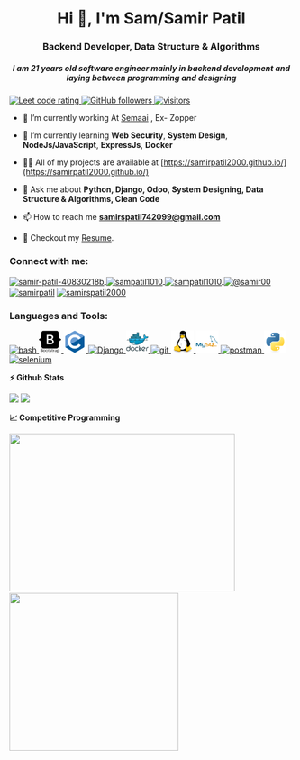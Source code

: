 <h1 align="center">Hi 👋, I'm Sam/Samir Patil</h1>
<h3 align="center">Backend Developer, Data Structure & Algorithms</h3>
<h5 align="center"> I am 21 years old software engineer mainly in backend development and laying between programming and designing </h4>

<p align="left">
  <a href="https://leetcode.com/samirpatil2000/">
    <img src="https://cp-logo.vercel.app/leetcode/samirpatil2000" alt="Leet code rating" />
  </a>
  </a>
  <a href="https://github.com/samirpatil2000?tab=followers">
    <img alt="GitHub followers" src="https://img.shields.io/github/followers/samirpatil2000?color=green&logo=github">
  </a>
  <a href="https://github.com/samirpatil2000/">
    <img src="https://komarev.com/ghpvc/?username=samirpatil2000" alt="visitors" />
  </a>

</p>

- 🔭 I’m currently working At [Semaai](https://www.semaai.com/)
, Ex- Zopper
- 🌱 I’m currently learning **Web Security**, **System Design**, **NodeJs/JavaScript**, **ExpressJs**, **Docker**

- 👨‍💻 All of my projects are available at [https://samirpatil2000.github.io/](https://samirpatil2000.github.io/)

- 💬 Ask me about **Python, Django, Odoo, System Designing, Data Structure & Algorithms, Clean Code**

- 📫 How to reach me **samirspatil742099@gmail.com**

- 📝 Checkout my [Resume](https://drive.google.com/file/d/1qUeEF2elDLRtwq7IhMusXgoAXYwep6tu/view?usp=sharing).

<h3 align="left">Connect with me:</h3>
<p align="left">
  <a href="https://linkedin.com/in/samir-patil-40830218b" target="blank">
    <img align="center" 
         src="https://raw.githubusercontent.com/rahuldkjain/github-profile-readme-generator/master/src/images/icons/Social/linked-in-alt.svg" alt="samir-patil-40830218b" height="30" width="40" />
  </a>
  <a href="https://twitter.com/sampatil1010" target="blank">
    <img align="center" 
         src="https://raw.githubusercontent.com/rahuldkjain/github-profile-readme-generator/master/src/images/icons/Social/twitter.svg" alt="sampatil1010" height="30" width="40" />
  </a>
  <a href="https://instagram.com/sampatil1010" target="blank">
    <img align="center" 
         src="https://raw.githubusercontent.com/rahuldkjain/github-profile-readme-generator/master/src/images/icons/Social/instagram.svg" alt="sampatil1010" height="30" width="40" />
  </a>
  <a href="https://medium.com/@samir00" target="blank"><img align="center" src="https://raw.githubusercontent.com/rahuldkjain/github-profile-readme-generator/master/src/images/icons/Social/medium.svg" alt="@samir00" height="30" width="40" /></a>
<a href="https://www.hackerrank.com/samirpatil" target="blank"><img align="center" src="https://raw.githubusercontent.com/rahuldkjain/github-profile-readme-generator/master/src/images/icons/Social/hackerrank.svg" alt="samirpatil" height="30" width="40" /></a>
<a href="https://www.leetcode.com/samirpatil2000" target="blank"><img align="center" src="https://raw.githubusercontent.com/rahuldkjain/github-profile-readme-generator/master/src/images/icons/Social/leet-code.svg" alt="samirspatil2000" height="30" width="40" /></a>
</p>

<h3 align="left">Languages and Tools:</h3>
<p align="left"> <a href="https://www.gnu.org/software/bash/" target="_blank"> <img src="https://www.vectorlogo.zone/logos/gnu_bash/gnu_bash-icon.svg" alt="bash" width="40" height="40"/> </a> <a href="https://getbootstrap.com" target="_blank"> <img src="https://raw.githubusercontent.com/devicons/devicon/master/icons/bootstrap/bootstrap-plain-wordmark.svg" alt="bootstrap" width="40" height="40"/> </a> <a href="https://www.cprogramming.com/" target="_blank"> <img src="https://raw.githubusercontent.com/devicons/devicon/master/icons/c/c-original.svg" alt="c" width="40" height="40"/> </a> <a href="https://www.w3schools.com/cpp/" target="_blank">
<img width="40" height="40" src="https://github.com/sudiptob2/sudiptob2/blob/main/img/django-plain-wordmark.svg" alt="Django" href="https://www.djangoproject.com/" target="_blank">
<img src="https://raw.githubusercontent.com/devicons/devicon/master/icons/docker/docker-original-wordmark.svg" alt="docker" width="40" height="40"/> </a> <a href="https://git-scm.com/" target="_blank"> <img src="https://www.vectorlogo.zone/logos/git-scm/git-scm-icon.svg" alt="git" width="40" height="40"/> </a> <a href="https://www.linux.org/" target="_blank"> <img src="https://raw.githubusercontent.com/devicons/devicon/master/icons/linux/linux-original.svg" alt="linux" width="40" height="40"/> </a> <a href="https://www.mysql.com/" target="_blank"> <img src="https://raw.githubusercontent.com/devicons/devicon/master/icons/mysql/mysql-original-wordmark.svg" alt="mysql" width="40" height="40"/> </a> <a href="https://postman.com" target="_blank"> <img src="https://www.vectorlogo.zone/logos/getpostman/getpostman-icon.svg" alt="postman" width="40" height="40"/> </a> <a href="https://www.python.org" target="_blank"> <img src="https://raw.githubusercontent.com/devicons/devicon/master/icons/python/python-original.svg" alt="python" width="40" height="40"/> </a> <a href="https://www.selenium.dev" target="_blank"> <img src="https://raw.githubusercontent.com/detain/svg-logos/780f25886640cef088af994181646db2f6b1a3f8/svg/selenium-logo.svg" alt="selenium" width="40" height="40"/> </a> </p>


<b>⚡ Github Stats</b>
<p float="left">
<img height="180em" src="https://github-readme-stats.vercel.app/api?username=samirpatil2000&show_icons=true&hide_border=true&&count_private=true&include_all_commits=true" /> 
<img height="180em" src="https://github-readme-stats.vercel.app/api/top-langs/?username=samirpatil2000&show_icons=true&hide_border=true&layout=compact&langs_count=8"/>
</p>

<b>&#128200; Competitive Programming</b>
<p float="left">
<img height="280em" width="400em" src="https://leetcode.card.workers.dev/samirpatil2000?cache=0" />
<img height="280em" width="300em" src="https://geeks-for-geeks-stats-api-napiyo.vercel.app/?userName=samirspatil742099" />
</p>
